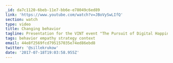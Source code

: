 ```yaml
---
_id: da7c1120-6beb-11e7-bb6e-e78049c6ed89
link: 'https://www.youtube.com/watch?v=JBoVySwLIfQ'
section: watch
type: video
title: Changing behavior
tagline: Presentation for the VINT event "The Pursuit of Digital Happiness"
tags: behavior empathy strategy context
email: 44e8f2569fcd795157035e74ed86ebd8
twitter: '@sillekrukow'
date: '2017-07-18T19:03:58.955Z'
---
```


